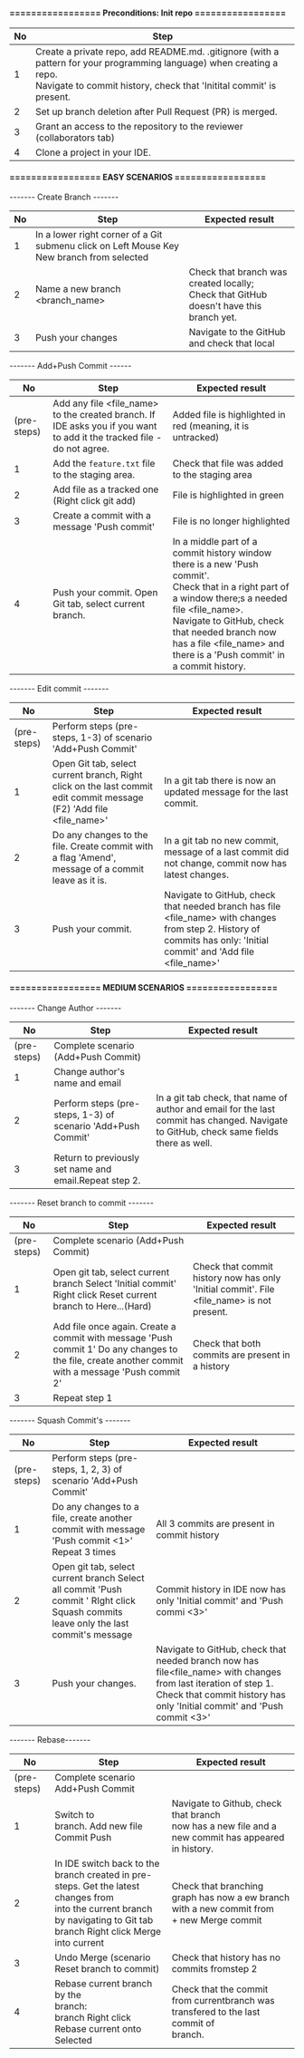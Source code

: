 #### ================= Preconditions: Init repo =================

| No  | Step                                                                                                                                                                                            |
|-----|-------------------------------------------------------------------------------------------------------------------------------------------------------------------------------------------------|
| 1   | Create a private repo, add README.md. .gitignore (with a pattern for your programming language) when creating a repo.<br/> Navigate to commit history, check that 'Initital commit' is present. |
| 2   | Set up branch deletion after Pull Request (PR) is merged.                                                                                                                                       |
| 3   | Grant an access to the repository to the reviewer (collaborators tab)                                                                                                                           |
| 4   | Clone a project in your IDE.                                                                                                                                                                    |

#### ================= EASY SCENARIOS =================<br/>
------- Create Branch -------<br/>

| No  | Step | Expected result                             |
|-----| --- |---------------------------------------------------------------------------------------------|
| 1   | In a lower right corner of a Git submenu click on Left Mouse Key <main> New branch from selected | |
| 2   | Name a new branch <branch_name> | Check that branch was created locally;<br/> Check that GitHub doesn't have this branch yet. |
| 3   | Push your changes | Navigate to the GitHub and check that local|

------- Add+Push Commit ------ <br/>

| No          | Step   | Expected result                                                                                                                                                                                                                                                               |
|-------------|------------------------------------------------------------------------------------------------------------------------|-------------------------------------------------------------------------------------------------------------------------------------------------------------------------------------------------------------------------------------------------------------------------------|
| (pre-steps) | Add any file <file_name> to the created branch. If IDE asks you if you want to add it the tracked file - do not agree. | Added file is highlighted in red (meaning, it is untracked)                                                                                                                                                                                                                   |
| 1           | Add the `feature.txt` file to the staging area. | Check that file was added to the staging area                                                                                                                                                                                                                                 |
| 2           | Add file as a tracked one (Right click git add) | File is highlighted in green                                                                                                                                                                                                                                                  |
| 3           | Create a commit with a message 'Push commit'        | File is no longer highlighted                                                                                                                                                                                                                                                 |
| 4           | Push your commit. Open Git tab, select current branch.  | In a middle part of a commit history window there is a new 'Push commit'. <br/> Check that in a right part of a window there;s a needed file <file_name>.<br/> Navigate to GitHub, check that needed branch now has a file <file_name> and there is a 'Push commit' in a commit history. |

------- Edit commit -------<br/>

| No          | Step   | Expected result |
|-------------|-----------|----------------------------------|
| (pre-steps)  | Perform steps (pre-steps, 1-3) of scenario 'Add+Push Commit' |  |
| 1          | Open Git tab, select current branch, Right click on the last commit edit commit message (F2) 'Add file <file_name>' | In a git tab there is now an updated message for the  last commit. |
| 2          | Do any changes to the file. Create commit with a flag 'Amend', message of a commit leave as it is. | In a git tab no new commit, message of a last commit did not change, commit now has latest changes. |
| 3          | Push your commit.  | Navigate to GitHub, check that needed branch has file <file_name> with changes from step 2. History of commits has only: 'Initial commit' and 'Add file <file_name>' |

#### ================= MEDIUM SCENARIOS =================<br/>
------- Change Author -------<br/>

| No          | Step                                                         | Expected result |
|-------------|--------------------------------------------------------------|----------------------------------|
| (pre-steps) | Complete scenario (Add+Push Commit)                          |  |
| 1           | Change author's name and email                               |  |
| 2           | Perform steps (pre-steps, 1-3) of scenario 'Add+Push Commit' | In a git tab check, that name of author and email for the last commit has changed. Navigate to GitHub, check same fields there as well.  |
| 3           |Return to previously set name and email.Repeat step 2.                                    |  |

------- Reset branch to commit -------<br/>

| No          | Step                                                       | Expected result |
|-------------|------------------------------------------------------------|----------------------------------|
| (pre-steps) | Complete scenario (Add+Push Commit)                        |  |
| 1           | Open git tab, select current branch Select 'Initial commit' Right click Reset current branch to Here...(Hard) | Check that commit history now has only 'Initial commit'. File <file_name> is not present. |
| 2           | Add file once again. Create a commit with message 'Push commit 1' Do any changes to the file, create another commit with a message 'Push commit 2' | Check that both commits are present in a history |
| 3           | Repeat step 1                  |  |

------- Squash Commit's -------<br/>

| No          | Step                                                       | Expected result |
|-------------|------------------------------------------------------------|----------------------------------|
| (pre-steps) | Perform steps (pre-steps, 1, 2, 3) of scenario 'Add+Push Commit'                        |  |
| 1           | Do any changes to a file, create another commit with message 'Push commit <1>' Repeat 3 times |All 3 commits are present in commit history  |
| 2           | Open git tab, select current branch Select all commit 'Push commit <N>' RIght click Squash commits leave only the last commit's message  |Commit history in IDE now has only 'Initial commit' and 'Push commi <3>'|
| 3           | Push your changes.                       | Navigate to GitHub, check that needed branch now has file<file_name> with changes from last iteration of step 1. Check that commit history has only 'Initial commit' and 'Push commit <3>' |

------- Rebase-------<br/>

| No          | Step                                                             | Expected result |
|-------------|------------------------------------------------------------------|----------------------------------|
| (pre-steps) | Complete scenario Add+Push Commit                                |  |
| 1           | Switch to <main> branch. Add new file Commit Push                |Navigate to Github, check that branch<main> now has a new file and a new commit has appeared in history.|
| 2           | In IDE switch back to the branch created in pre-steps. Get the latest changes from <main> into the current branch by navigating to Git tab <main> branch Right click Merge into current | Check that branching graph has now a ew branch with a new commit from <main> + new Merge commit |
| 3           | Undo Merge (scenario Reset branch to commit) | Check that history has no commits fromstep 2 |
| 4           | Rebase current branch by the <main> branch: <main> branch Right click Rebase current onto Selected | Check that the commit from currentbranch was transfered to the last commit of <main> branch. |
